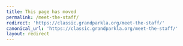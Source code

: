 ```yaml
---
title: This page has moved
permalink: /meet-the-staff/
redirect: 'https://classic.grandparkla.org/meet-the-staff/'
canonical_url: 'https://classic.grandparkla.org/meet-the-staff/'
layout: redirect
---
```


